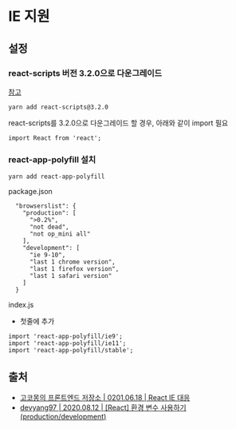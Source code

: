 # IE 지원

## 설정

### react-scripts 버전 3.2.0으로 다운그레이드

[참고](https://stackoverflow.com/questions/59834690/react-app-polyfill-doesnt-work-in-ie11)

```
yarn add react-scripts@3.2.0
```

&#x20;react-scripts를 3.2.0으로 다운그레이드 할 경우, 아래와 같이 import 필요   &#x20;

```
import React from 'react';
```

### react-app-polyfill 설치

```
yarn add react-app-polyfill
```

package.json

```
  "browserslist": {
    "production": [
      ">0.2%",
      "not dead",
      "not op_mini all"
    ],
    "development": [
      "ie 9-10",
      "last 1 chrome version",
      "last 1 firefox version",
      "last 1 safari version"
    ]
  }
```

index.js

* 첫줄에 추가&#x20;

```
import 'react-app-polyfill/ie9'; 
import 'react-app-polyfill/ie11';
import 'react-app-polyfill/stable';
```

## 출처

* [고코몽의 프론트엔드 저장소 | 0201.06.18 | React IE 대응](https://msko.tistory.com/63)
* [devyang97 | 2020.08.12 | \[React\] 환경 변수 사용하기 (production/development)](https://velog.io/@devyang97/React-%ED%99%98%EA%B2%BD-%EB%B3%80%EC%88%98-%EC%82%AC%EC%9A%A9%ED%95%98%EA%B8%B0-productiondevelopment)
